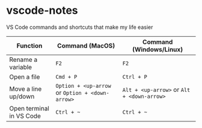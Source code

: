 # vscode-notes
VS Code commands and shortcuts that make my life easier

|Function|Command (MacOS)|Command (Windows/Linux)|
|---|---|---|
|Rename a variable|`F2`|`F2`|
|Open a file|`Cmd + P`|`Ctrl + P`|
|Move a line up/down|`Option + <up-arrow` or `Option + <down-arrow>`|`Alt + <up-arrow>` or `Alt + <down-arrow>`|
|Open terminal in VS Code|`Ctrl + ~`|`Ctrl + ~`|
